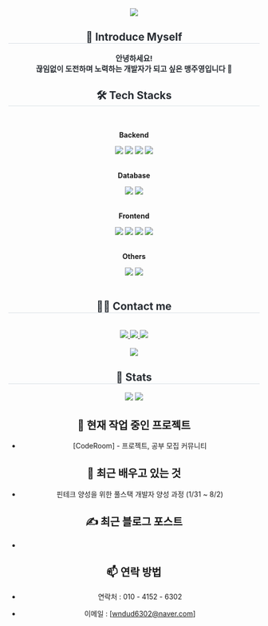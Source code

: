 <div align= "center">
    <img src="https://capsule-render.vercel.app/api?type=waving&color=0:007bff,100:bef9d2&height=240&text=☃️💙🎉🍭🐳&animation=twinkling&fontColor=000000&fontSize=40&fontAlign=70" />
    </div>
    <div align= "center"> 
    <h2 style="border-bottom: 1px solid #d8dee4; color: #282d33;"> 🙌 Introduce Myself </h2>  
    <div style="font-weight: 700; font-size: 15px; text-align: center; color: #282d33;"> 안녕하세요!<br>끊임없이 도전하며 노력하는 개발자가 되고 싶은 맹주영입니다 🤩 </div> 
    </div>
    <div align= "center">
    <h2 style="border-bottom: 1px solid #d8dee4; color: #282d33;"> 🛠️ Tech Stacks </h2> <br> 
    <div style="margin: 0 auto; text-align: center;" align= "center"> 
          <!-- Backend -->
          <p><strong>Backend</strong></p>
          <div>
            <img src="https://img.shields.io/badge/Java-007396?style=for-the-badge&logo=Java&logoColor=white">
            <img src="https://img.shields.io/badge/C-A8B9CC?style=for-the-badge&logo=C&logoColor=white">
            <img src="https://img.shields.io/badge/Spring-6DB33F?style=for-the-badge&logo=Spring&logoColor=white">
            <img src="https://img.shields.io/badge/Node.js-339933?style=for-the-badge&logo=Node.js&logoColor=white">
            <!-- <img src="https://img.shields.io/badge/Spring Boot-6DB33F?style=for-the-badge&logo=spring boot&logoColor=white"> -->
          </div><br>
          <!-- Database -->
          <p><strong>Database</strong></p>
          <div>
            <img src="https://img.shields.io/badge/MySQL-4479A1?style=for-the-badge&logo=MySQL&logoColor=white">
            <img src="https://img.shields.io/badge/Oracle-F80000?style=for-the-badge&logo=Oracle&logoColor=white">
          </div><br>
          <!-- Frontend -->
          <p><strong>Frontend</strong></p>
          <div>
            <img src="https://img.shields.io/badge/CSS3-1572B6?style=for-the-badge&logo=CSS3&logoColor=white">
            <img src="https://img.shields.io/badge/HTML5-E34F26?style=for-the-badge&logo=HTML5&logoColor=white">
            <img src="https://img.shields.io/badge/Javascript-F7DF1E?style=for-the-badge&logo=Javascript&logoColor=white">
            <img src="https://img.shields.io/badge/jQuery-0769AD?style=for-the-badge&logo=jQuery&logoColor=white">
          </div><br>
          <!-- Others -->
          <p><strong>Others</strong></p>
          <div>
            <img src="https://img.shields.io/badge/Python-3776AB?style=for-the-badge&logo=Python&logoColor=white">
            <img src="https://img.shields.io/badge/Github-181717?style=for-the-badge&logo=Github&logoColor=white">
          </div><br>
          </div>
    </div>
    <div align= "center">
    <h2 style="border-bottom: 1px solid #d8dee4; color: #282d33;"> 🧑‍💻 Contact me </h2> <br> 
    <div align= "center"> <a href=https://www.instagram.com/m__jyeong/> <img src="https://img.shields.io/badge/Instagram-E4405F?style=for-the-badge&logo=Instagram&logoColor=white&link=https://www.instagram.com/m__jyeong/"> </a>
         <a href=https://blog.naver.com/ju_ble> <img src="https://img.shields.io/badge/Naver-03C75A?style=for-the-badge&logo=Naver&logoColor=white&link=https://blog.naver.com/ju_ble"> </a>
         <a href=https://www.notion.so/0151c3227b514937a61eafd587bd2456> <img src="https://img.shields.io/badge/Notion-000000?style=for-the-badge&logo=Notion&logoColor=white&link=https://www.notion.so/0151c3227b514937a61eafd587bd2456"> </a>
          </div>  <br> 
    <div align= "center"> <a href="https://hits.seeyoufarm.com"> <img src="https://hits.seeyoufarm.com/api/count/incr/badge.svg?url=https%3A%2F%2Fgithub.com%2FMaengJuyoung%2F&count_bg=%23000000&title_bg=%23000000&icon=github.svg&icon_color=%23FFFFFF&title=GitHub&edge_flat=false"/></a>
       </div> 
    </div>
    <div align= "center"> 
    <h2 style="border-bottom: 1px solid #d8dee4; color: #282d33;"> 🏅 Stats </h2> <div align= "center"> <img src="https://github-readme-stats.vercel.app/api?username=MaengJuyoung&bg_color=180,000000,&title_color=00378f&text_color=00378f"
         /> <img src="https://github-readme-stats.vercel.app/api/top-langs/?username=MaengJuyoung&layout=compact&bg_color=180,000000,&title_color=00378f&text_color=00378f"
           /> </div> 
      
## 🔭 현재 작업 중인 프로젝트
- [CodeRoom] - 프로젝트, 공부 모집 커뮤니티

## 🌱 최근 배우고 있는 것
- 핀테크 양성을 위한 풀스택 개발자 양성 과정 (1/31 ~ 8/2)

## ✍️ 최근 블로그 포스트
- 

## 📫 연락 방법

- 연락처 : 010 - 4152 - 6302
- 이메일 : [wndud6302@naver.com]

    </div>
